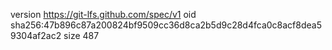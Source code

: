 version https://git-lfs.github.com/spec/v1
oid sha256:47b896c87a200824bf9509cc36d8ca2b5d9c28d4fca0c8acf8dea59304af2ac2
size 487
